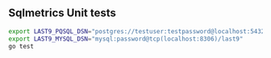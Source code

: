 ## Sqlmetrics Unit tests
```bash
export LAST9_PQSQL_DSN="postgres://testuser:testpassword@localhost:5432/last9"
export LAST9_MYSQL_DSN="mysql:password@tcp(localhost:8306)/last9"
go test
```